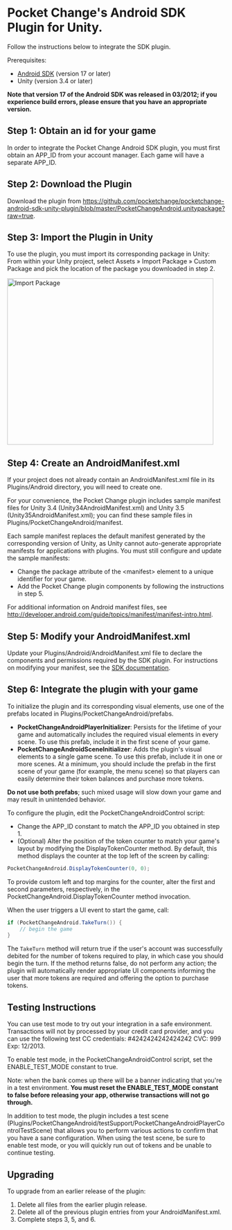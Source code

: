 # Pocket Change's Android SDK Plugin for Unity.

Follow the instructions below to integrate the SDK plugin.

Prerequisites:

- <a href="http://www.eclipse.org/downloads/">Android SDK</a> (version 17 or later)
- Unity (version 3.4 or later)

**Note that version 17 of the Android SDK was released in 03/2012; if you experience build errors, please ensure that you have an appropriate version.**

## Step 1: Obtain an id for your game

In order to integrate the Pocket Change Android SDK plugin, you must first obtain an APP\_ID from your account manager. Each game will have a separate APP\_ID.

## Step 2: Download the Plugin

Download the plugin from <https://github.com/pocketchange/pocketchange-android-sdk-unity-plugin/blob/master/PocketChangeAndroid.unitypackage?raw=true>.

## Step 3: Import the Plugin in Unity

To use the plugin, you must import its corresponding package in Unity: From within your Unity project, select Assets » Import Package » Custom Package and pick the location of the package you downloaded in step 2.

<img src="http://dl.dropbox.com/u/68268326/unity-plugin-doc-images/import_package.png" alt="Import Package" width="476" height="384" />

## Step 4: Create an AndroidManifest.xml

If your project does not already contain an AndroidManifest.xml file in its Plugins/Android directory, you will need to create one.

For your convenience, the Pocket Change plugin includes sample manifest files for Unity 3.4 (Unity34AndroidManifest.xml) and Unity 3.5 (Unity35AndroidManifest.xml); you can find these sample files in Plugins/PocketChangeAndroid/manifest.

Each sample manifest replaces the default manifest generated by the corresponding version of Unity, as Unity cannot auto-generate appropriate manifests for applications with plugins. You must still configure and update the sample manifests:

* Change the package attribute of the &lt;manifest&gt; element to a unique identifier for your game.
* Add the Pocket Change plugin components by following the instructions in step 5.

For additional information on Android manifest files, see <http://developer.android.com/guide/topics/manifest/manifest-intro.html>.

## Step 5: Modify your AndroidManifest.xml

Update your Plugins/Android/AndroidManifest.xml file to declare the components and permissions required by the SDK plugin. For instructions on modifying your manifest, see the <a href="http://github.com/pocketchange/pocketchange-android-sdk#readme-android-manifest-modifications">SDK documentation</a>.

## Step 6: Integrate the plugin with your game

To initialize the plugin and its corresponding visual elements, use one of the prefabs located in Plugins/PocketChangeAndroid/prefabs.

- **PocketChangeAndroidPlayerInitializer**: Persists for the lifetime of your game and automatically includes the required visual elements in every scene. To use this prefab, include it in the first scene of your game.    
- **PocketChangeAndroidSceneInitializer**: Adds the plugin's visual elements to a single game scene. To use this prefab, include it in one or more scenes. At a minimum, you should include the prefab in the first scene of your game (for example, the menu scene) so that players can easily determine their token balances and purchase more tokens.

**Do not use both prefabs**; such mixed usage will slow down your game and may result in unintended behavior.

To configure the plugin, edit the PocketChangeAndroidControl script:

- Change the APP\_ID constant to match the APP\_ID you obtained in step 1.
- (Optional) Alter the position of the token counter to match your game's layout by modifying the DisplayTokenCounter method. By default, this method displays the counter at the top left of the screen by calling:

```C#
PocketChangeAndroid.DisplayTokenCounter(0, 0);
```

To provide custom left and top margins for the counter, alter the first and second parameters, respectively, in the PocketChangeAndroid.DisplayTokenCounter method invocation.

When the user triggers a UI event to start the game, call:

```C#
if (PocketChangeAndroid.TakeTurn()) {
    // begin the game
}
```

The `TakeTurn` method will return true if the user's account was successfully debited for the number of tokens required to play, in which case you should begin the turn. If the method returns false, do not perform any action; the plugin will automatically render appropriate UI components informing the user that more tokens are required and offering the option to purchase tokens.

## <a name="testing"></a>Testing Instructions

You can use test mode to try out your integration in a safe environment. Transactions will not by processed by your credit card provider, and you can use the following test CC credentials: #4242424242424242 CVC: 999 Exp: 12/2013.

To enable test mode, in the PocketChangeAndroidControl script, set the ENABLE\_TEST\_MODE constant to true.

Note: when the bank comes up there will be a banner indicating that you're in a test environment. **You must reset the ENABLE\_TEST\_MODE constant to false before releasing your app, otherwise transactions will not go through.**

In addition to test mode, the plugin includes a test scene (Plugins/PocketChangeAndroid/testSupport/PocketChangeAndroidPlayerControlTestScene) that allows you to perform various actions to confirm that you have a sane configuration. When using the test scene, be sure to enable test mode, or you will quickly run out of tokens and be unable to continue testing.

## <a name="upgrading"></a>Upgrading

To upgrade from an earlier release of the plugin:

1. Delete all files from the earlier plugin release.
2. Delete all of the previous plugin entries from your AndroidManifest.xml.
3. Complete steps 3, 5, and 6.

